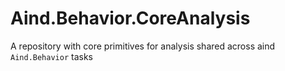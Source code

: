 # Aind.Behavior.CoreAnalysis
A repository with core primitives for analysis shared across aind `Aind.Behavior` tasks
